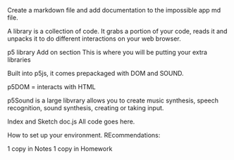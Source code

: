 Create a markdown file and add documentation to the impossible app md file.

A library is a collection of code. It grabs a portion of your code, reads it and unpacks it to do different interactions on your web browser.

p5 library
Add on section
This is where you will be putting your extra libraries

Built into p5js, it comes prepackaged with DOM and SOUND.

p5DOM = interacts with HTML

p5Sound is a large libvrary allows you to create music synthesis, speech recognition, sound synthesis, creating or taking input.

Index and Sketch doc.js
All code goes here.

How to set up your environment.
REcommendations:

1 copy in Notes
1 copy in Homework
